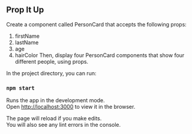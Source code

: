 ## Prop It Up
Create a component called PersonCard that accepts the following props:

1. firstName
2. lastName
3. age
4. hairColor
Then, display four PersonCard components that show four different people, using props.

In the project directory, you can run:

### `npm start`

Runs the app in the development mode.<br />
Open [http://localhost:3000](http://localhost:3000) to view it in the browser.

The page will reload if you make edits.<br />
You will also see any lint errors in the console.
